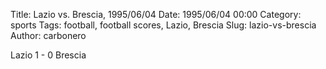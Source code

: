Title: Lazio vs. Brescia, 1995/06/04
Date: 1995/06/04 00:00
Category: sports
Tags: football, football scores, Lazio, Brescia
Slug: lazio-vs-brescia
Author: carbonero


Lazio 1 - 0 Brescia
